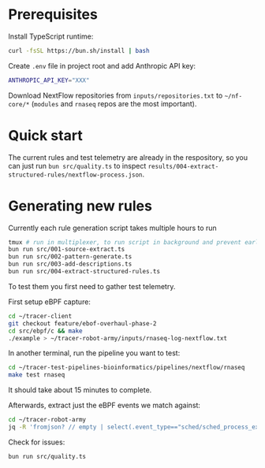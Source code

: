 # Prerequisites

Install TypeScript runtime:

```sh
curl -fsSL https://bun.sh/install | bash
```

Create `.env` file in project root and add Anthropic API key:

```sh
ANTHROPIC_API_KEY="XXX"
```

Download NextFlow repositories from `inputs/repositories.txt` to `~/nf-core/*` (`modules` and `rnaseq` repos are the most important).

# Quick start

The current rules and test telemetry are already in the respository, so you can just run `bun src/quality.ts` to inspect `results/004-extract-structured-rules/nextflow-process.json`.

# Generating new rules

Currently each rule generation script takes multiple hours to run

```sh
tmux # run in multiplexer, to run script in background and prevent early interruption
bun run src/001-source-extract.ts
bun run src/002-pattern-generate.ts
bun run src/003-add-descriptions.ts
bun run src/004-extract-structured-rules.ts
```

To test them you first need to gather test telemetry.

First setup eBPF capture:

```sh
cd ~/tracer-client
git checkout feature/ebof-overhaul-phase-2
cd src/ebpf/c && make
./example > ~/tracer-robot-army/inputs/rnaseq-log-nextflow.txt
```

In another terminal, run the pipeline you want to test:

```sh
cd ~/tracer-test-pipelines-bioinformatics/pipelines/nextflow/rnaseq
make test rnaseq
```

It should take about 15 minutes to complete.

Afterwards, extract just the eBPF events we match against:

```sh
cd ~/tracer-robot-army
jq -R 'fromjson? // empty | select(.event_type=="sched/sched_process_exec") | .payload.argv | join(" ")' inputs/rnaseq-log-ebpf.txt > inputs/rnaseq-log-ebpf-extracted-commands.txt
```

Check for issues:

```sh
bun run src/quality.ts
```
